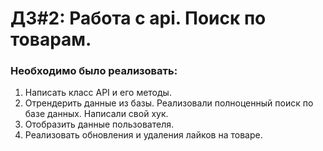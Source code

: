 # ДЗ#2: Работа с api. Поиск по товарам.

### Необходимо было реализовать: ###

1. Написать класс API и его методы.
2. Отрендерить данные из базы. Реализовали полноценный поиск по базе данных. Написали свой хук.
3. Отобразить данные пользователя.
4. Реализовать обновления и удаления лайков на товаре.


